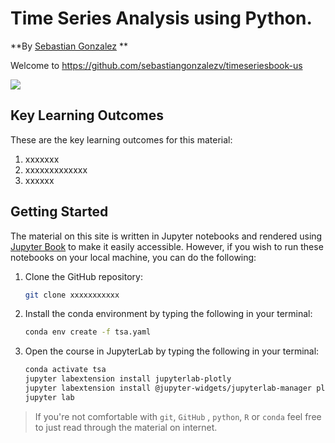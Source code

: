 # Time Series Analysis using Python.
**By [Sebastian Gonzalez](https://s-gonzalez.dev) **

Welcome to https://github.com/sebastiangonzalezv/timeseriesbook-us

![](images/logo-python.png)

## Key Learning Outcomes

These are the key learning outcomes for this material:

1. xxxxxxx
2. xxxxxxxxxxxxx
3. xxxxxx
## Getting Started

The material on this site is written in Jupyter notebooks and rendered using 
[Jupyter Book](https://jupyterbook.org/intro.html) to make it easily accessible.
However, if you wish to run these notebooks on your local machine, you can do the following:

1. Clone the GitHub repository:
   ```sh
   git clone xxxxxxxxxxx
   ```
   
2. Install the conda environment by typing the following in your terminal:
   ```sh
   conda env create -f tsa.yaml
   ```
   
3. Open the course in JupyterLab by typing the following in your terminal:
   ```sh
   conda activate tsa
   jupyter labextension install jupyterlab-plotly
   jupyter labextension install @jupyter-widgets/jupyterlab-manager plotlywidget
   jupyter lab
   ```
   
>If you're not comfortable with `git`, `GitHub` , `python`, `R` or `conda` feel free to just read through the material on internet.